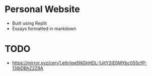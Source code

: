 # Personal Website

- Built using Replit
- Essays formatted in markdown

# TODO

- https://mirror.xyz/cerv1.eth/jpe5NGhHDL-1JjtY2jE0MYbc055cfP-138jDBhZ2Z9A

